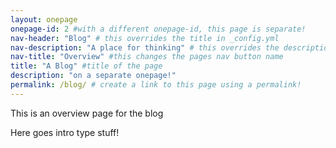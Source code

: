 ```yaml
---
layout: onepage
onepage-id: 2 #with a different onepage-id, this page is separate!
nav-header: "Blog" # this overrides the title in _config.yml
nav-description: "A place for thinking" # this overrides the description in _config.yml
nav-title: "Overview" #this changes the pages nav button name
title: "A Blog" #title of the page
description: "on a separate onepage!"
permalink: /blog/ # create a link to this page using a permalink!
---
```

This is an overview page for the blog

Here goes intro type stuff!
